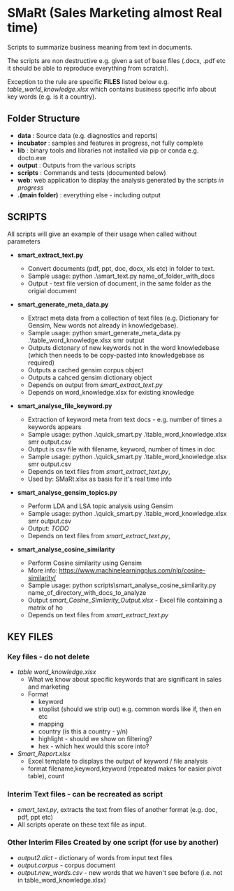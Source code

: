 # SMaRt (Sales Marketing almost Real time)
Scripts to summarize business meaning from text in documents.

The scripts are non destructive e.g. given a set of base files (.docx, .pdf etc it should be able to reproduce everything from scratch).

Exception to the rule are specific **FILES** listed below e.g. *table_world_knowledge.xlsx* which contains business specific info about key words (e.g. is it a country).

## Folder Structure
- **data** : Source data (e.g. diagnostics and reports)
- **incubator** : samples and features in progress, not fully complete
- **lib** : binary tools and libraries not installed via pip or conda e.g. docto.exe
- **output** :  Outputs from the various scripts
- **scripts** : Commands and tests  (documented below)
- **web**:  web application to display the analysis generated by the scripts *in progress*
- **.(main folder)** : everything else - including output

## SCRIPTS
All scripts will give an example of their usage when called without parameters

+ **smart_extract_text.py**
	- Convert documents (pdf, ppt, doc, docx, xls etc) in folder to text. 
	- Sample usage: python .\smart_text.py name_of_folder_with_docs
	- Output - text file version of document, in the same folder as the origial document

+ **smart_generate_meta_data.py** 
	- Extract meta data from a collection of text files (e.g. Dictionary for Gensim, New words not already in knowledgebase).
	- Sample usage: python smart_generate_meta_data.py .\table_word_knowledge.xlsx smr output
	- Outputs dictonary of new keywords not in the word knowledebase (which then needs to be copy-pasted into knowledgebase as required)
	- Outputs a cached gensim corpus object
	- Outputs a cahced gensim dictionary object
	- Depends on output from *smart_extract_text.py*
	- Depends on word_knowledge.xlsx for existing knowledge

+ **smart_analyse_file_keyword.py** 
	- Extraction of keyword meta from text docs - e.g. number of times a keywords appears
	- Sample usage:  python .\quick_smart.py .\table_word_knowledge.xlsx smr output.csv
	- Output is csv file with filename, keyword, number of times in doc
	- Sample usage:  python .\quick_smart.py .\table_word_knowledge.xlsx smr output.csv
	- Depends on text files from *smart_extract_text.py*, 
	- Used by: SMaRt.xlsx as basis for it's real time info


+ **smart_analyse_gensim_topics.py** 
	- Perform LDA and LSA topic analysis using Gensim
	- Sample usage:  python .\quick_smart.py .\table_word_knowledge.xlsx smr output.csv
	- Output: *TODO* 
	- Depends on text files from *smart_extract_text.py*, 


+ **smart_analyse_cosine_similarity**
	- Perform Cosine similarity using Gensim 
	- More info:  https://www.machinelearningplus.com/nlp/cosine-similarity/
	- Sample usage:  python scripts\smart_analyse_cosine_similarity.py name_of_directory_with_docs_to_analyze
	- Output *smart_Cosine_Similarity_Output.xlsx* - Excel file containing a matrix of ho
	- Depends on text files from *smart_extract_text.py*



## KEY FILES

### Key files - do not delete
- *table word_knowledge.xlsx*
	- What we know about specific keywords that are significant in sales and marketing
	- Format
		- keyword
		- stoplist (should we strip out) e.g. common words like if, then en etc
		- mapping
		- country (is this a country - y/n)
		- highlight - should we show on filtering?
		- hex - which hex would this score into?
- *Smart_Report.xlsx*
	- Excel template to displays the output of keyword / file analysis
	- format filename,keyword,keyword (repeated makes for easier pivot table), count

### Interim Text files - can be recreated as script
+ *smart_text.py*,  extracts the text from files of another format (e.g. doc, pdf, ppt etc)
+ All scripts operate on these text file as input.

### Other Interim Files Created by one script (for use by another)
- *output2.dict* - dictionary of words from input text files
- *output.corpus* - corpus document
- *output.new_words.csv* - new words that we haven't see before (i.e. not in table_word_knowledge.xlsx)


